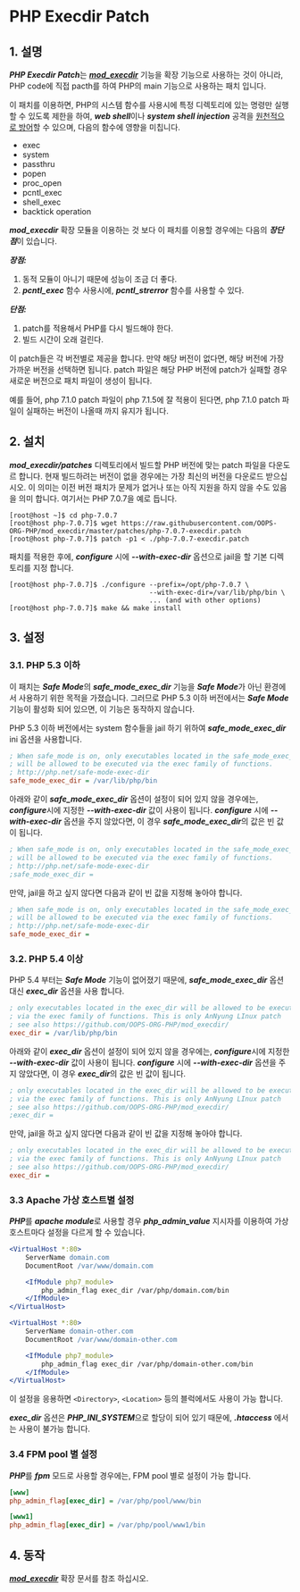 # PHP Execdir Patch

## 1. 설명

***PHP Execdir Patch***는 [***mod_execdir***](https://github.com/OOPS-ORG-PHP/mod_execdir/) 기능을 확장 기능으로 사용하는 것이 아니라, PHP code에 직접 pacth를 하여 PHP의 main 기능으로 사용하는 패치 입니다.

이 패치를 이용하면, PHP의 시스템 함수를 사용시에 특정 디렉토리에 있는 명령만 실행할 수 있도록 제한을 하여, ***web shell***이나 ***system shell injection*** 공격을 <u>원천적으로 방어</u>할 수 있으며, 다음의 함수에 영향을 미칩니다.

 * exec
 * system
 * passthru
 * popen
 * proc_open
 * pcntl_exec
 * shell_exec
 * backtick operation


***mod_execdir*** 확장 모듈을 이용하는 것 보다 이 패치를 이용할 경우에는 다음의 ***장단점***이 있습니다.

***장점:***

1. 동적 모듈이 아니기 때문에 성능이 조금 더 좋다.
2. ***pcntl_exec*** 함수 사용시에, ***pcntl_strerror*** 함수를 사용할 수 있다.

***단점:***

1. patch를 적용해서 PHP를 다시 빌드해야 한다.
2. 빌드 시간이 오래 걸린다.

이 patch들은 각 버전별로 제공을 합니다. 만약 해당 버전이 없다면, 해당 버전에 가장 가까운 버전을 선택하면 됩니다. patch 파일은 해당 PHP 버전에 patch가 실패할 경우 새로운 버전으로 패치 파일이 생성이 됩니다.

예를 들어, php 7.1.0 patch 파일이 php 7.1.5에 잘 적용이 된다면, php 7.1.0 patch 파일이 실패하는 버전이 나올때 까지 유지가 됩니다.

## 2. 설치

***mod_execdir/patches*** 디렉토리에서 빌드할 PHP 버전에 맞는 patch 파일을 다운도르 합니다. 현재 빌드하려는 버전이 없을 경우에는 가장 최신의 버전을 다운로드 받으십시오. 이 의미는 이전 버전 패치가 문제가 없거나 또는 아직 지원을 하지 않을 수도 있음을 의미 합니다. 여기서는 PHP 7.0.7을 예로 듭니다.

```shell
[root@host ~]$ cd php-7.0.7
[root@host php-7.0.7]$ wget https://raw.githubusercontent.com/OOPS-ORG-PHP/mod_execdir/master/patches/php-7.0.7-execdir.patch
[root@host php-7.0.7]$ patch -p1 < ./php-7.0.7-execdir.patch
```

패치를 적용한 후에, ***configure*** 시에 ***--with-exec-dir*** 옵션으로 jail을 할 기본 디렉토리를 지정 합니다.

```shell
[root@host php-7.0.7]$ ./configure --prefix=/opt/php-7.0.7 \
                                   --with-exec-dir=/var/lib/php/bin \
                                   ... (and with other options)
[root@host php-7.0.7]$ make && make install
```

## 3. 설정

### 3.1. PHP 5.3 이하

이 패치는 ***Safe Mode***의 ***safe_mode_exec_dir*** 기능을 ***Safe Mode***가 아닌 환경에서 사용하기 위한 목적을 가졌습니다. 그러므로 PHP 5.3 이하 버전에서는 ***Safe Mode*** 기능이 활성화 되어 있으면, 이 기능은 동작하지 않습니다.

PHP 5.3 이하 버전에서는 system 함수들을 jail 하기 위하여 ***safe_mode_exec_dir*** ini 옵션을 사용합니다.

```ini
; When safe_mode is on, only executables located in the safe_mode_exec_dir
; will be allowed to be executed via the exec family of functions.
; http://php.net/safe-mode-exec-dir
safe_mode_exec_dir = /var/lib/php/bin
```

아래와 같이 ***safe_mode_exec_dir*** 옵션이 설정이 되어 있지 않을 경우에는, ***configure***시에 지정한 ***--with-exec-dir*** 값이 사용이 됩니다. ***configure*** 시에 ***--with-exec-dir*** 옵션을 주지 않았다면, 이 경우 ***safe_mode_exec_dir***의 값은 빈 값이 됩니다.

```ini
; When safe_mode is on, only executables located in the safe_mode_exec_dir
; will be allowed to be executed via the exec family of functions.
; http://php.net/safe-mode-exec-dir
;safe_mode_exec_dir =
```

만약, jail을 하고 싶지 않다면 다음과 같이 빈 값을 지정해 놓아야 합니다.

```ini
; When safe_mode is on, only executables located in the safe_mode_exec_dir
; will be allowed to be executed via the exec family of functions.
; http://php.net/safe-mode-exec-dir
safe_mode_exec_dir =
```

### 3.2. PHP 5.4 이상

PHP 5.4 부터는 ***Safe Mode*** 기능이 없어졌기 때문에, ***safe_mode_exec_dir*** 옵션 대신 ***exec_dir*** 옵션을 사용 합니다.

```ini
; only executables located in the exec_dir will be allowed to be executed
; via the exec family of functions. This is only AnNyung LInux patch
; see also https://github.com/OOPS-ORG-PHP/mod_execdir/
exec_dir = /var/lib/php/bin
```

아래와 같이 ***exec_dir*** 옵션이 설정이 되어 있지 않을 경우에는, ***configure***시에 지정한 ***--with-exec-dir*** 값이 사용이 됩니다. ***configure*** 시에 ***--with-exec-dir*** 옵션을 주지 않았다면, 이 경우 ***exec_dir***의 값은 빈 값이 됩니다.

```ini
; only executables located in the exec_dir will be allowed to be executed
; via the exec family of functions. This is only AnNyung LInux patch
; see also https://github.com/OOPS-ORG-PHP/mod_execdir/
;exec_dir =
```

만약, jail을 하고 싶지 않다면 다음과 같이 빈 값을 지정해 놓아야 합니다.

```ini
; only executables located in the exec_dir will be allowed to be executed
; via the exec family of functions. This is only AnNyung LInux patch
; see also https://github.com/OOPS-ORG-PHP/mod_execdir/
exec_dir =
```

### 3.3 Apache 가상 호스트별 설정

***PHP***를 ***apache module***로 사용할 경우 ***php_admin_value*** 지시자를 이용하여 가상 호스트마다 설정을 다르게 할 수 있습니다.
```apache
<VirtualHost *:80>
    ServerName domain.com
    DocumentRoot /var/www/domain.com

    <IfModule php7_module>
        php_admin_flag exec_dir /var/php/domain.com/bin
    </IfModule>
</VirtualHost>

<VirtualHost *:80>
    ServerName domain-other.com
    DocumentRoot /var/www/domain-other.com

    <IfModule php7_module>
        php_admin_flag exec_dir /var/php/domain-other.com/bin
    </IfModule>
</VirtualHost>
```

이 설정을 응용하면 ```<Directory>```, ```<Location>``` 등의 블럭에서도 사용이 가능 합니다.

***exec_dir*** 옵션은 ***PHP_INI_SYSTEM***으로 할당이 되어 있기 때문에, ***.htaccess*** 에서는 사용이 불가능 합니다.


### 3.4 FPM pool 별 설정

***PHP***를 ***fpm*** 모드로 사용할 경우에는, FPM pool 별로 설정이 가능 합니다.

```ini
[www]
php_admin_flag[exec_dir] = /var/php/pool/www/bin

[www1]
php_admin_flag[exec_dir] = /var/php/pool/www1/bin
```

## 4. 동작

[***mod_execdir***](https://github.com/OOPS-ORG-PHP/mod_execdir/blob/master/README.ko.md) 확장 문서를 참조 하십시오.

